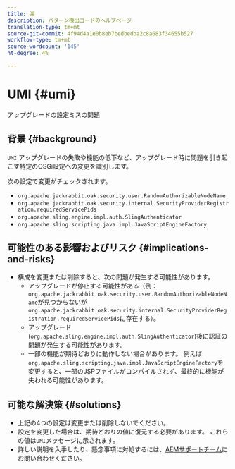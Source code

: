```yaml
---
title: 海
description: パターン検出コードのヘルプページ
translation-type: tm+mt
source-git-commit: 4f94d4a1e0b8eb7bedbedba2c8a683f34655b527
workflow-type: tm+mt
source-wordcount: '145'
ht-degree: 4%

---
```



# UMI {#umi}

アップグレードの設定ミスの問題

## 背景 {#background}

`UMI` アップグレードの失敗や機能の低下など、アップグレード時に問題を引き起こす特定のOSGi設定への変更を識別します。

次の設定で変更がチェックされます。
* `org.apache.jackrabbit.oak.security.user.RandomAuthorizableNodeName`
* `org.apache.jackrabbit.oak.security.internal.SecurityProviderRegistration.requiredServicePids`
* `org.apache.sling.engine.impl.auth.SlingAuthenticator`
* `org.apache.sling.scripting.java.impl.JavaScriptEngineFactory`

## 可能性のある影響およびリスク {#implications-and-risks}

* 構成を変更または削除すると、次の問題が発生する可能性があります。
   * アップグレードが停止する可能性がある（例：`org.apache.jackrabbit.oak.security.user.RandomAuthorizableNodeName`が見つからないが`org.apache.jackrabbit.oak.security.internal.SecurityProviderRegistration.requiredServicePids`に存在する）。
   * アップグレード(`org.apache.sling.engine.impl.auth.SlingAuthenticator`)後に認証の問題が発生する可能性があります。
   * 一部の機能が期待どおりに動作しない場合があります。 例えば`org.apache.sling.scripting.java.impl.JavaScriptEngineFactory`を変更すると、一部のJSPファイルがコンパイルされず、最終的に機能が失われる可能性があります。

## 可能な解決策 {#solutions}

* 上記の4つの設定は変更または削除しないでください。
* 設定を変更した場合は、期待どおりの値に復元する必要があります。 これらの値は`UMI`メッセージに示されます。
* 詳しい説明を入手したり、懸念事項に対処するには、[AEMサポートチーム](https://helpx.adobe.com/enterprise/using/support-for-experience-cloud.html)にお問い合わせください。
